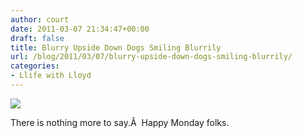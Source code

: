 ```yaml
---
author: court
date: 2011-03-07 21:34:47+00:00
draft: false
title: Blurry Upside Down Dogs Smiling Blurrily
url: /blog/2011/03/07/blurry-upside-down-dogs-smiling-blurrily/
categories:
- Llife with Lloyd
---
```


[![](http://www.vallentyne.com/blog/wp-content/uploads/2011/03/photo1-1024x631.jpg)
](http://www.vallentyne.com/blog/wp-content/uploads/2011/03/photo1.jpg)

There is nothing more to say.Â  Happy Monday folks.
